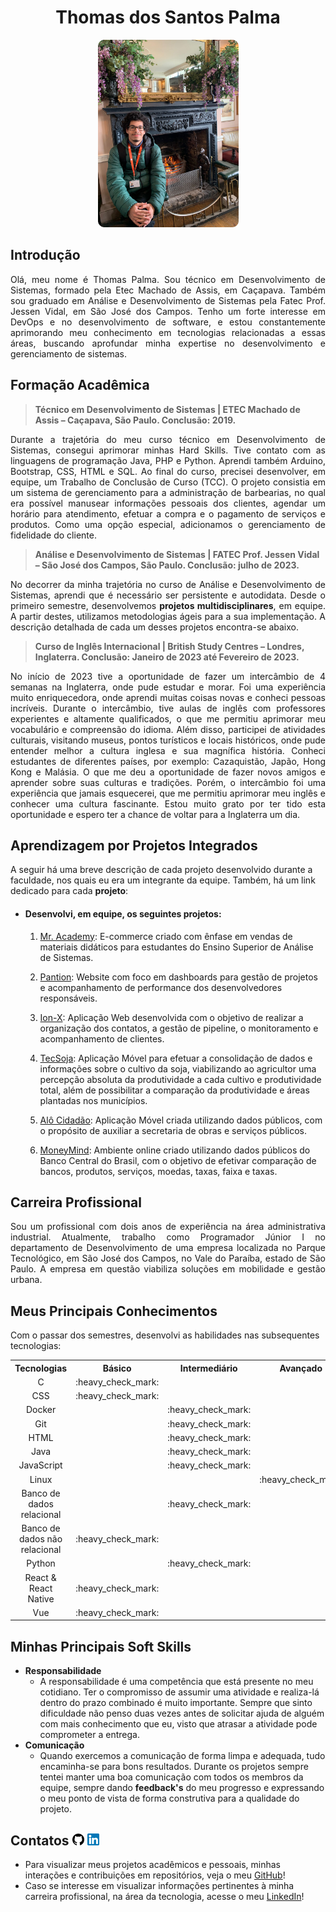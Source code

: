 <h1 align="center"><b>Thomas dos Santos Palma</h1></b>

<p align="center"> 
   <img src="./docs/assets/profile-picture.png" height="300">
</p>

## **Introdução**


<p align="justify">Olá, meu nome é Thomas Palma. Sou técnico em Desenvolvimento de Sistemas, formado pela Etec Machado de Assis, em Caçapava. Também sou graduado em Análise e Desenvolvimento de Sistemas pela Fatec Prof. Jessen Vidal, em São José dos Campos. Tenho um forte interesse em DevOps e no desenvolvimento de software, e estou constantemente aprimorando meu conhecimento em tecnologias relacionadas a essas áreas, buscando aprofundar minha expertise no desenvolvimento e gerenciamento de sistemas.</p>


## **Formação Acadêmica**

 > **Técnico em Desenvolvimento de Sistemas | ETEC Machado de Assis – Caçapava, São Paulo. Conclusão: 2019.**


 <p align="justify">Durante a trajetória do meu curso técnico em Desenvolvimento de Sistemas, consegui aprimorar minhas Hard Skills. Tive contato com as linguagens de programação Java, PHP e Python. Aprendi também Arduino, Bootstrap, CSS, HTML e SQL. Ao final do curso, precisei desenvolver, em equipe, um Trabalho de Conclusão de Curso (TCC). O projeto consistia em um sistema de gerenciamento para a administração de barbearias, no qual era possível manusear informações pessoais dos clientes, agendar um horário para atendimento, efetuar a compra e o pagamento de serviços e produtos. Como uma opção especial, adicionamos o gerenciamento de fidelidade do cliente.</p>


> **Análise e Desenvolvimento de Sistemas | FATEC Prof. Jessen Vidal – São José dos Campos, São Paulo. Conclusão: julho de 2023.**

<p align="justify">No decorrer da minha trajetória no curso de Análise e Desenvolvimento de Sistemas, aprendi que é necessário ser persistente e autodidata. Desde o primeiro semestre, desenvolvemos <b>projetos multidisciplinares</b>, em equipe. A partir destes, utilizamos metodologias ágeis para a sua implementação. A descrição detalhada de cada um desses projetos encontra-se abaixo.</p>

> **Curso de Inglês Internacional | British Study Centres – Londres, Inglaterra. Conclusão: Janeiro de 2023 até Fevereiro de 2023.**

<p align="justify">No início de 2023 tive a oportunidade de fazer um intercâmbio de 4 semanas na Inglaterra, onde pude estudar e morar. Foi uma experiência muito enriquecedora, onde aprendi muitas coisas novas e conheci pessoas incríveis. Durante o intercâmbio, tive aulas de inglês com professores experientes e altamente qualificados, o que me permitiu aprimorar meu vocabulário e compreensão do idioma. Além disso, participei de atividades culturais, visitando museus, pontos turísticos e locais históricos, onde pude entender melhor a cultura inglesa e sua magnífica história. Conheci estudantes de diferentes países, por exemplo: Cazaquistão, Japão, Hong Kong e Malásia. O que me deu a oportunidade de fazer novos amigos e aprender sobre suas culturas e tradições. Porém, o intercâmbio foi uma experiência que jamais esquecerei, que me permitiu aprimorar meu inglês e conhecer uma cultura fascinante. Estou muito grato por ter tido esta oportunidade e espero ter a chance de voltar para a Inglaterra um dia.</p>

## **Aprendizagem por Projetos Integrados**
A seguir há uma breve descrição de cada projeto desenvolvido durante a faculdade, nos quais eu era um integrante da equipe. Também, há um link dedicado para cada **projeto**:

 - <h4><b>Desenvolvi, em equipe, os seguintes projetos:</h4></b>

   1. [Mr. Academy](https://github.com/ThomasPalma1/portfolio-tg/tree/main/APIs/FatecAPI-01): E-commerce criado com ênfase em vendas de materiais didáticos para estudantes do Ensino Superior de Análise de Sistemas.


   2. [Pantion](https://github.com/ThomasPalma1/portfolio-tg/tree/main/APIs/FatecAPI-02): Website com foco em dashboards para gestão de projetos e acompanhamento de performance dos desenvolvedores responsáveis.


   3. [Ion-X](https://github.com/ThomasPalma1/portfolio-tg/tree/main/APIs/FatecAPI-03): Aplicação Web desenvolvida com o objetivo de realizar a organização dos contatos, a gestão de pipeline, o monitoramento e acompanhamento de clientes.


   4. [TecSoja](https://github.com/ThomasPalma1/portfolio-tg/tree/main/APIs/FatecAPI-04): Aplicação Móvel para efetuar a consolidação de dados e informações sobre o cultivo da soja, viabilizando ao agricultor uma percepção absoluta da produtividade a cada cultivo e produtividade total, além de possibilitar a comparação da produtividade e áreas plantadas nos municípios.


   5. [Alô Cidadão](https://github.com/ThomasPalma1/portfolio-tg/tree/main/APIs/FatecAPI-05): Aplicação Móvel criada utilizando dados públicos, com o propósito de auxiliar a secretaria de obras e serviços públicos.


   6. [MoneyMind](https://github.com/ThomasPalma1/portfolio-tg/tree/main/APIs/FatecAPI-06): Ambiente online criado utilizando dados públicos do Banco Central do Brasil, com o objetivo de efetivar comparação de bancos, produtos, serviços, moedas, taxas, faixa e taxas.


 ## **Carreira Profissional**
 <p align="justify">Sou um profissional com dois anos de experiência na área administrativa industrial. Atualmente, trabalho como Programador Júnior I no departamento de Desenvolvimento de uma empresa localizada no Parque Tecnológico, em São José dos Campos, no Vale do Paraíba, estado de São Paulo. A empresa em questão viabiliza soluções em mobilidade e gestão urbana.</p>

## **Meus Principais Conhecimentos**
Com o passar dos semestres, desenvolvi as habilidades nas subsequentes tecnologias: 
<table>
    <tr>
        <th align="center">Tecnologias</th>
        <th align="center">Básico</th>
        <th align="center">Intermediário</th>
        <th align="center">Avançado</th>
    </tr>
    <tr>
        <td align="center">C</td>
        <td align="center">:heavy_check_mark:</td>
        <td></td>
        <td></td>
    </tr>
    <tr>
        <td align="center">CSS</td>
        <td align="center">:heavy_check_mark:</td>
        <td align="center"></td>
        <td></td>
    </tr>
    <tr>
        <td align="center">Docker</td>
        <td></td>
        <td align="center">:heavy_check_mark:</td>
        <td></td>
    </tr>
    <tr>
        <td align="center">Git</td>
        <td></td>
        <td align="center">:heavy_check_mark:</td>
        <td></td>
    </tr>
    <tr>
        <td align="center">HTML</td>
        <td></td>
        <td align="center">:heavy_check_mark:</td>
        <td></td>
    </tr>
    <tr>
        <td align="center">Java</td>
        <td></td>
        <td align="center">:heavy_check_mark:</td>
        <td></td>
    </tr>
    <tr>
        <td align="center">JavaScript</td>
        <td></td>
        <td align="center">:heavy_check_mark:</td>
        <td></td>
    </tr>
    <tr>
        <td align="center">Linux</td>
        <td></td>
        <td></td>
        <td align="center">:heavy_check_mark:</td>
    </tr>
    <tr>
        <td align="center">Banco de dados relacional</td>
        <td></td>
        <td align="center">:heavy_check_mark:</td>
        <td></td>
    </tr>
    <tr>
        <td align="center">Banco de dados não relacional</td>
        <td align="center">:heavy_check_mark:</td>
        <td></td>
        <td></td>
    </tr>
    <tr>
        <td align="center">Python</td>
        <td></td>
        <td align="center">:heavy_check_mark:</td>
        <td></td>
    </tr>
    <tr>
        <td align="center">React & React Native</td>
        <td align="center">:heavy_check_mark:</td>
        <td></td>
        <td></td>
    </tr>
       <tr>
        <td align="center">Vue</td>
        <td align="center">:heavy_check_mark:</td>
        <td></td>
        <td></td>
    </tr>
</table>
  
## **Minhas Principais Soft Skills**
* **Responsabilidade** 
   - A responsabilidade é uma competência que está presente no meu cotidiano. Ter o compromisso de assumir uma atividade e realiza-lá dentro do prazo combinado é muito importante. Sempre que sinto dificuldade não penso duas vezes antes de solicitar ajuda de alguém com mais conhecimento que eu, visto que atrasar a atividade pode comprometer a entrega.
* **Comunicação**
   - Quando exercemos a comunicação de forma limpa e adequada, tudo encaminha-se para bons resultados. Durante os projetos sempre tentei manter uma boa comunicação com todos os membros da equipe, sempre dando **feedback's** do meu progresso e expressando o meu ponto de vista de forma construtiva para a qualidade do projeto. 

## **Contatos** <img src="./docs/assets/github-icon.svg"  width="19" height="19"> <img src="./docs/assets/linkedin-icon.svg"  width="19" height="19">
* Para visualizar meus projetos acadêmicos e pessoais, minhas interações e contribuições em repositórios, veja o meu [GitHub](https://github.com/ThomasPalma1)!
* Caso se interesse em visualizar informações pertinentes à minha carreira profissional, na área da tecnologia, acesse o meu [LinkedIn](https://www.linkedin.com/in/thomas-palma-0764b81b3/)!
